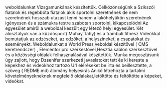 weboldalunkat Vizsgamunkának készítettük. Célközönségünk a Szikszói fiatalok és régebbóta fiatalok  akik sportolni szeretnének de nem szeretnének hosszab utazást tenni hanem a lakóhelyükön szeretnének igényesen és a számukra testre szabotan sportolni, kikapcsolódni
Az egyesület amiről a weboldal készült egy létező helyi egyesület. Két alosztályuk van a küzdősport( Muhay Tahy) és a trambuli fitnesz Videókkal bemutatjuk az edzéseket, az edzőket, a helyszíneket, a csapatokat és eseményekt. 
Weboldalunkat a World Press veboldal készítővel ( CMS keretrendszer) , Elementor pro szerkestővel,Hesztia sablon szerkesztővel
és a közösségi oldalak felhasználásával készítettük.
Munka megosztásunk úgy zajlott, hogy  Dzsenifer szerkezeti javaslatokat tett és ki kereste a képekhez és videókhoz tartozó Url eléréseket
be írta és beillesztette, a szöveg ( REDME.md) álomány helyesírás  Anikó létrehozta a tartalmi követelményekneknek megfelelő oldalakat,letöltötte és feltöltötte a képeket, videókat.
